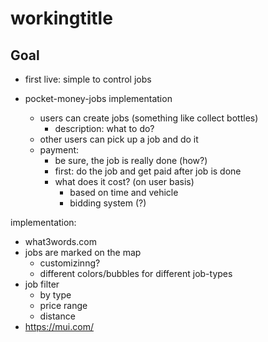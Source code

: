 # workingtitle

## Goal
- first live: simple to control jobs

- pocket-money-jobs implementation
  - users can create jobs (something like collect bottles)
    - description: what to do?
  - other users can pick up a job and do it
  - payment:
    - be sure, the job is really done (how?)
    - first: do the job and get paid after job is done
    - what does it cost? (on user basis)
      - based on time and vehicle
      - bidding system (?)

implementation:
 - what3words.com
 - jobs are marked on the map
   - customizinng?
   - different colors/bubbles for different job-types
 - job filter
   - by type
   - price range
   - distance
 - https://mui.com/